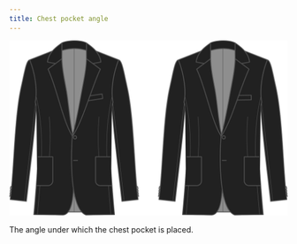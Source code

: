 ```yaml
---
title: Chest pocket angle
---
```


![Chest pocket angle](chestpocketangle.svg)

The angle under which the chest pocket is placed.

